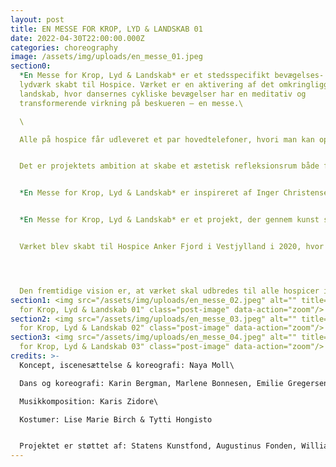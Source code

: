 ```yaml
---
layout: post
title: EN MESSE FOR KROP, LYD & LANDSKAB 01
date: 2022-04-30T22:00:00.000Z
categories: choreography
image: /assets/img/uploads/en_messe_01.jpeg
section0:
  *En Messe for Krop, Lyd & Landskab* er et stedsspecifikt bevægelses- og
  lydværk skabt til Hospice. Værket er en aktivering af det omkringliggende
  landskab, hvor dansernes cykliske bevægelser har en meditativ og
  transformerende virkning på beskueren – en messe.\

  \

  Alle på hospice får udleveret et par hovedtelefoner, hvori man kan opleve lydsiden af værket, og som man kan tage af eller på alt efter hvor meget man kan og vil engagere sig i værket, alt efter sin fysiske og mentale kapacitet på dagen. Ligeledes modtager alle et brev, som introducerer værket. 


  Det er projektets ambition at skabe et æstetisk refleksionsrum både for indlagte, pårørende og plejepersonalet. Ønsket er at skabe en meningsfuld fælles oplevelse; et minde som alle kan tage med sig videre. Værket er et sted hvor øjet kan finde hvile, et rum for meditativ refleksion. 


  *En Messe for Krop, Lyd & Landskab* er inspireret af Inger Christensens sonetkrans *Sommerfugledalen*. Koreografien og kompositionen er inspireret af digtsamlingens cykliske og gentagende form.


  *En Messe for Krop, Lyd & Landskab* er et projekt, der gennem kunst søger en synergi mellem naturen og det medmenneskelige.


  Værket blev skabt til Hospice Anker Fjord i Vestjylland i 2020, hvor det også blev opført igen i 2021. I 2022 skal værket omdannes til visning på Hospice Svanevig på Lolland, Hospice Søndergård på Sjælland, og Hospice Gudenå i Midtjylland.




  Den fremtidige vision er, at værket skal udbredes til alle hospicer i Danmark.
section1: <img src="/assets/img/uploads/en_messe_02.jpeg" alt="" title="En Messe
  for Krop, Lyd & Landskab 01" class="post-image" data-action="zoom"/>
section2: <img src="/assets/img/uploads/en_messe_03.jpeg" alt="" title="En Messe
  for Krop, Lyd & Landskab 02" class="post-image" data-action="zoom"/>
section3: <img src="/assets/img/uploads/en_messe_04.jpeg" alt="" title="En Messe
  for Krop, Lyd & Landskab 03" class="post-image" data-action="zoom"/>
credits: >-
  Koncept, iscenesættelse & koreografi: Naya Moll\

  Dans og koreografi: Karin Bergman, Marlene Bonnesen, Emilie Gregersen, Amalia Kasakove & Anna Lea Ourø\

  Musikkomposition: Karis Zidore\

  Kostumer: Lise Marie Birch & Tytti Hongisto


  Projektet er støttet af: Statens Kunstfond, Augustinus Fonden, William Demant Fonden, Ringkøbing-Skjern Kommune, Dansk Skuespillerforbunds Projektstøtteudvalg & Slots- og Kulturstyrelsen
---
```

